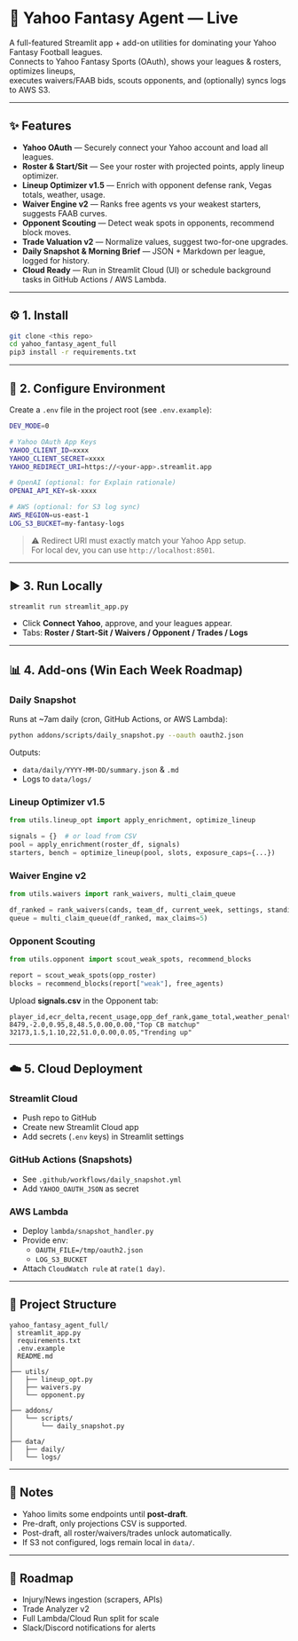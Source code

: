 # 🏈 Yahoo Fantasy Agent — Live

A full-featured Streamlit app + add-on utilities for dominating your Yahoo Fantasy Football leagues.  
Connects to Yahoo Fantasy Sports (OAuth), shows your leagues & rosters, optimizes lineups,  
executes waivers/FAAB bids, scouts opponents, and (optionally) syncs logs to AWS S3.

---

## ✨ Features
- **Yahoo OAuth** — Securely connect your Yahoo account and load all leagues.
- **Roster & Start/Sit** — See your roster with projected points, apply lineup optimizer.
- **Lineup Optimizer v1.5** — Enrich with opponent defense rank, Vegas totals, weather, usage.
- **Waiver Engine v2** — Ranks free agents vs your weakest starters, suggests FAAB curves.
- **Opponent Scouting** — Detect weak spots in opponents, recommend block moves.
- **Trade Valuation v2** — Normalize values, suggest two-for-one upgrades.
- **Daily Snapshot & Morning Brief** — JSON + Markdown per league, logged for history.
- **Cloud Ready** — Run in Streamlit Cloud (UI) or schedule background tasks in GitHub Actions / AWS Lambda.

---

## ⚙️ 1. Install
```bash
git clone <this repo>
cd yahoo_fantasy_agent_full
pip3 install -r requirements.txt
```

---

## 🔑 2. Configure Environment
Create a `.env` file in the project root (see `.env.example`):

```bash
DEV_MODE=0

# Yahoo OAuth App Keys
YAHOO_CLIENT_ID=xxxx
YAHOO_CLIENT_SECRET=xxxx
YAHOO_REDIRECT_URI=https://<your-app>.streamlit.app

# OpenAI (optional: for Explain rationale)
OPENAI_API_KEY=sk-xxxx

# AWS (optional: for S3 log sync)
AWS_REGION=us-east-1
LOG_S3_BUCKET=my-fantasy-logs
```

> ⚠️ Redirect URI must exactly match your Yahoo App setup.  
> For local dev, you can use `http://localhost:8501`.

---

## ▶️ 3. Run Locally
```bash
streamlit run streamlit_app.py
```
- Click **Connect Yahoo**, approve, and your leagues appear.
- Tabs: **Roster / Start-Sit / Waivers / Opponent / Trades / Logs**

---

## 📊 4. Add-ons (Win Each Week Roadmap)

### Daily Snapshot
Runs at ~7am daily (cron, GitHub Actions, or AWS Lambda):
```bash
python addons/scripts/daily_snapshot.py --oauth oauth2.json
```
Outputs:
- `data/daily/YYYY-MM-DD/summary.json` & `.md`
- Logs to `data/logs/`

### Lineup Optimizer v1.5
```python
from utils.lineup_opt import apply_enrichment, optimize_lineup

signals = {}  # or load from CSV
pool = apply_enrichment(roster_df, signals)
starters, bench = optimize_lineup(pool, slots, exposure_caps={...})
```

### Waiver Engine v2
```python
from utils.waivers import rank_waivers, multi_claim_queue

df_ranked = rank_waivers(cands, team_df, current_week, settings, standings)
queue = multi_claim_queue(df_ranked, max_claims=5)
```

### Opponent Scouting
```python
from utils.opponent import scout_weak_spots, recommend_blocks

report = scout_weak_spots(opp_roster)
blocks = recommend_blocks(report["weak"], free_agents)
```

Upload **signals.csv** in the Opponent tab:
```csv
player_id,ecr_delta,recent_usage,opp_def_rank,game_total,weather_penalty,injury_prob,note
8479,-2.0,0.95,8,48.5,0.00,0.00,"Top CB matchup"
32173,1.5,1.10,22,51.0,0.00,0.05,"Trending up"
```

---

## ☁️ 5. Cloud Deployment

### Streamlit Cloud
- Push repo to GitHub
- Create new Streamlit Cloud app
- Add secrets (`.env` keys) in Streamlit settings

### GitHub Actions (Snapshots)
- See `.github/workflows/daily_snapshot.yml`
- Add `YAHOO_OAUTH_JSON` as secret

### AWS Lambda
- Deploy `lambda/snapshot_handler.py`
- Provide env:
  - `OAUTH_FILE=/tmp/oauth2.json`
  - `LOG_S3_BUCKET`
- Attach `CloudWatch rule` at `rate(1 day)`.

---

## 📂 Project Structure
```
yahoo_fantasy_agent_full/
│ streamlit_app.py
│ requirements.txt
│ .env.example
│ README.md
│
├── utils/
│   ├── lineup_opt.py
│   ├── waivers.py
│   └── opponent.py
│
├── addons/
│   └── scripts/
│       └── daily_snapshot.py
│
├── data/
│   ├── daily/
│   └── logs/
```

---

## 📝 Notes
- Yahoo limits some endpoints until **post-draft**.
- Pre-draft, only projections CSV is supported.
- Post-draft, all roster/waivers/trades unlock automatically.
- If S3 not configured, logs remain local in `data/`.

---

## 🚀 Roadmap
- Injury/News ingestion (scrapers, APIs)
- Trade Analyzer v2
- Full Lambda/Cloud Run split for scale
- Slack/Discord notifications for alerts
